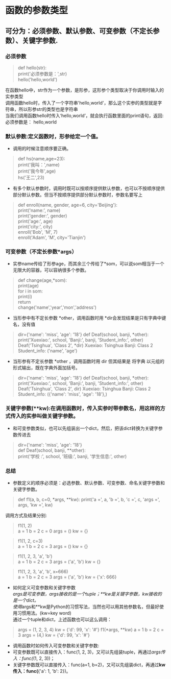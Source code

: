 # 函数的参数类型
## 可分为：必须参数、默认参数、可变参数（不定长参数）、关键字参数.
### 必须参数
>   def hello(str):                                                                    
>	     print('必须参数是：',str)                                                             
>   hello('hello,world')                                                           

在函数hello中，str作为一个参数，是形参，这形参个类型取决于你调用时输入的实参类型                                                           
调用函数hello时，传入了一个字符串'hello,world'，那么这个实参的类型就是字符串，所以形参str的类型也是字符串                                                  
当我们调用函数hello时传入‘hello,world’，就会执行函数里面的print语句，返回: 必须参数是： hello,world                                              

### 默认参数:定义函数时，形参给定一个值。
-   调用的时候注意顺序要正确。
>    def hs(name,age=23):                                                           
>	      print('我叫：',name)                                                     
>	      print('我今年',age)                                                  
>    hs('王二',23)                                                  


-   有多个默认参数时，调用时既可以按顺序提供默认参数，也可以不按顺序提供部分默认参数。但当不按顺序提供部分默认参数时，参数名要写上
>   def enroll(name, gender, age=6, city='Beijing'):                                          
>      print('name:', name)                                                     
>      print('gender:', gender)                                                                 
>      print('age:', age)                                                                 
>      print('city:', city)                                                   
>   enroll('Bob', 'M', 7)              
>   enroll('Adam', 'M', city='Tianjin')

###  可变参数（不定长参数*args）
-   实参name传给了形参age，而其余三个传给了*som，可以说som相当于一个无限大的容器，可以容纳很多个参数。
>    def change(age,*som):                                                                           
>      print(age)                                                                                  
>      for i in som:                                                                              
>        print(i)                                                                                      
>    return                                                                                    
>    change('name','year','mon','address')                                 

-   当形参中有不定长参数 *other，调用函数时用 *dir会发现结果是只有字典中键名，没有值
>    dir={'name': 'miss', 'age': '18'}
>       def Deaf(school, banji, *other):
>          print('Xuexiao:', school, 'Banji:', banji, 'Student_info:', other)
>    Deaf('Tsinghua', 'Class 2', *dir)
>    Xuexiao: Tsinghua Banji: Class 2 Student_info: ('name', 'age')

-   当形参有不定长参数 *other ，调用函数时用 dir 但其结果是 将字典 以元组的形式输出，既在字典外面加括号。
>   dir={'name': 'miss', 'age': '18'}
>   def Deaf(school, banji, *other):
>      print('Xuexiao:', school, 'Banji:', banji, 'Student_info:', other)
>   Deaf('Tsinghua', 'Class 2', dir)
>   Xuexiao: Tsinghua Banji: Class 2 Student_info: ({'name': 'miss', 'age': '18'},)

### 关键字参数(**kw):在调用函数时，传入实参时带参数名，用这样的方式传入的实参叫做关键字参数。
-   和可变参数类似，也可以先组装出一个dict，然后，把该dict转换为关键字参数传进去
>    dir={'name': 'miss', 'age': '18'}                       
>    def Deaf(school, banji, **other):                       
>        print('学校 :', school, '班级:', banji, '学生信息:', other) 


###  总结
-   参数定义的顺序必须是：必选参数、默认参数、可变参数、命名关键字参数和关键字参数。
>    def f1(a, b, c=0, *args, **kw):
>        print('a =', a, 'b =', b, 'c =', c, 'args =', args, 'kw =', kw)

调用方式及结果分别:
>    f1(1, 2)                                                       
>    a = 1 b = 2 c = 0 args = () kw = {}                                                        

>    f1(1, 2, c=3)                                                  
>    a = 1 b = 2 c = 3 args = () kw = {}                                                                        

>    f1(1, 2, 3, 'a', 'b')                                                
>    a = 1 b = 2 c = 3 args = ('a', 'b') kw = {}                                                          

>    f1(1, 2, 3, 'a', 'b', x=666)                                                     
>    a = 1 b = 2 c = 3 args = ('a', 'b') kw = {'x': 666}                                                                                                 

-   如何定义可变参数和关键字参数                                                                                    
*args是可变参数，args接收的是一个tuple；**kw是关键字参数，kw接收的是一个dict。                                                 
使用*args和**kw是Python的习惯写法，当然也可以用其他参数名，但最好使用习惯用法。(kw=key word)                                                  
通过一个tuple和dict，上述函数也可以这么调用：                                                           
>    args = (1, 2, 3, 4)
>    kw = {'d': 99, 'x': '#'}
>    f1(*args, **kw)
>    a = 1 b = 2 c = 3 args = (4,) kw = {'d': 99, 'x': '#'}

-   调用函数时如何传入可变参数和关键字参数:
-   可变参数既可以直接传入：func(1, 2, 3)，又可以先组装tuple，再通过*args传入：func(*(1, 2, 3))；
-   关键字参数既可以直接传入：func(a=1, b=2)，又可以先组装dict，再通过**kw传入：func(**{'a': 1, 'b': 2})。





